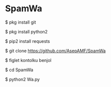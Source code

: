 # SpamWa



$ pkg install git

$ pkg install python2

$ pip2 install requests

$ git clone https://github.com/AsepAMF/SpamWa

$ figlet kontolku benjol

$ cd SpamWa

$ python2 Wa.py
